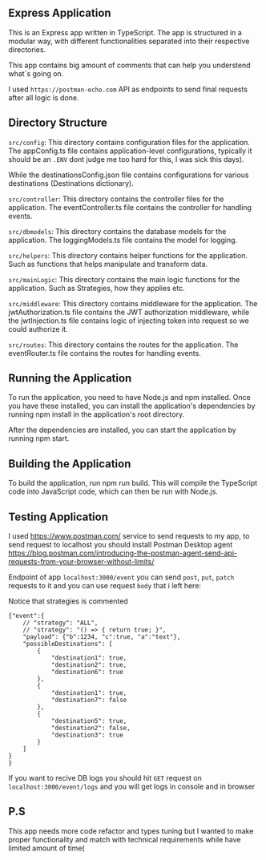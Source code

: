 ## Express Application

This is an Express app written in TypeScript. The app is structured in a modular way, with different functionalities separated into their respective directories.

This app contains big amount of comments that can help you understend what`s going on.

I used `https://postman-echo.com` API as endpoints to send final requests after all logic is done.

## Directory Structure

`src/config`: This directory contains configuration files for the application. The appConfig.ts file contains application-level configurations, typically it should be an `.ENV` dont judge me too hard for this, I was sick this days).

While the destinationsConfig.json file contains configurations for various destinations (Destinations dictionary).

`src/controller`: This directory contains the controller files for the application. The eventController.ts file contains the controller for handling events.

`src/dbmodels`: This directory contains the database models for the application. The loggingModels.ts file contains the model for logging.

`src/helpers`: This directory contains helper functions for the application. Such as functions that helps manipulate and transform data.

`src/mainLogic`: This directory contains the main logic functions for the application. Such as Strategies, how they applies etc.

`src/middleware`: This directory contains middleware for the application. The jwtAuthorization.ts file contains the JWT authorization middleware, while the jwtInjection.ts file contains logic of injecting token into request so we could authorize it.

`src/routes`: This directory contains the routes for the application. The eventRouter.ts file contains the routes for handling events.

## Running the Application

To run the application, you need to have Node.js and npm installed. Once you have these installed, you can install the application's dependencies by running npm install in the application's root directory.

After the dependencies are installed, you can start the application by running npm start.

## Building the Application

To build the application, run npm run build. This will compile the TypeScript code into JavaScript code, which can then be run with Node.js.

## Testing Application

I used https://www.postman.com/ service to send requests to my app, to send request to localhost you should install Postman Desktop agent
https://blog.postman.com/introducing-the-postman-agent-send-api-requests-from-your-browser-without-limits/

Endpoint of app `localhost:3000/event` you can send `post`, `put`, `patch` requests to it and you can use request `body` that i left here:

Notice that strategies is commented

```
{"event":{
    // "strategy": "ALL",
    // "strategy": "() => { return true; }",
    "payload": {"b":1234, "c":true, "a":"text"},
    "possibleDestinations": [
        {
            "destination1": true,
            "destination2": true,
            "destination6": true
        },
        {
            "destination1": true,
            "destination7": false
        },
        {
            "destination5": true,
            "destination2": false,
            "destination3": true
        }
    ]
}
}
```

If you want to recive DB logs you should hit `GET` request on `localhost:3000/event/logs` and you will get logs in console and in browser

## P.S

This app needs more code refactor and types tuning but I wanted to make proper functionality and match with technical requirements while have limited amount of time(
